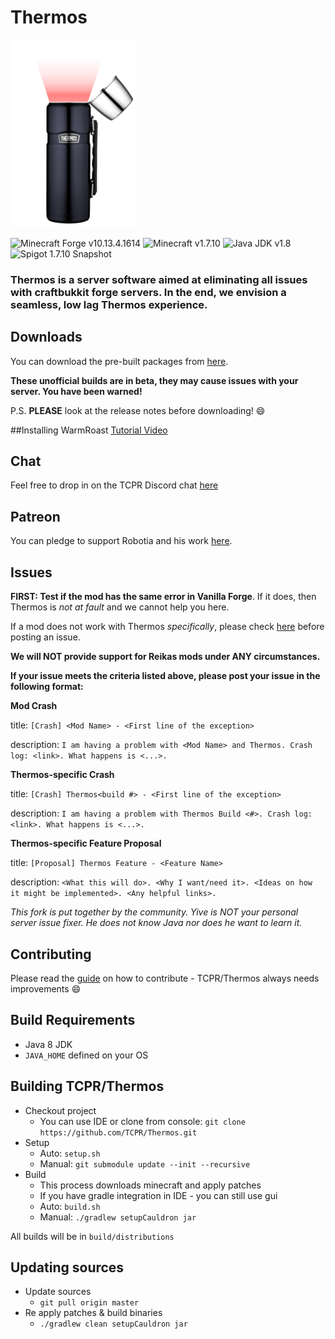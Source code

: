 # Thermos 
![Thermos](thermos_icon.png)

![Minecraft Forge v10.13.4.1614][forge]
![Minecraft v1.7.10][mc]
![Java JDK v1.8][java]
![Spigot 1.7.10 Snapshot ][spigot]

### Thermos is a server software aimed at eliminating all issues with craftbukkit forge servers. In the end, we envision a seamless, low lag Thermos experience.

## Downloads
You can download the pre-built packages from [here](https://github.com/TCPR/Thermos/releases). 

**These unofficial builds are in beta, they may cause issues with your server. You have been warned!**

P.S. **PLEASE** look at the release notes before downloading! :smile:

##Installing WarmRoast
[Tutorial Video](https://youtu.be/c0ffjooX7Jw)

## Chat

Feel free to drop in on the TCPR Discord chat [here](https://discord.gg/0VmBoNh2sE2XaJ4m)

## Patreon

You can pledge to support Robotia and his work [here](https://www.patreon.com/robotia).

## Issues

**FIRST: Test if the mod has the same error in Vanilla Forge**. If it does, then Thermos is *not at fault* and we cannot help you here.

If a mod does not work with Thermos *specifically*, please check [here](https://github.com/TCPR/Fixes) before posting an issue.

**We will NOT provide support for Reikas mods under ANY circumstances.**

**If your issue meets the criteria listed above, please post your issue in the following format:**

**Mod Crash**

title: `[Crash] <Mod Name> - <First line of the exception>`

description:
`I am having a problem with <Mod Name> and Thermos. Crash log: <link>. What happens is <...>.`

**Thermos-specific Crash**

title: `[Crash] Thermos<build #> - <First line of the exception>`

description:
`I am having a problem with Thermos Build <#>. Crash log: <link>. What happens is <...>.`

**Thermos-specific Feature Proposal**

title: `[Proposal] Thermos Feature - <Feature Name>`

description:
`<What this will do>. <Why I want/need it>. <Ideas on how it might be implemented>. <Any helpful links>.`

*This fork is put together by the community.  Yive is NOT your personal server issue fixer. He does not know Java nor does he want to learn it.*

## Contributing

Please read the [guide](https://github.com/TCPR/Thermos/blob/master/CONTRIBUTING.md) on how to contribute - TCPR/Thermos always needs improvements :smile: 




## Build Requirements
* Java 8 JDK
* `JAVA_HOME` defined on your OS

## Building TCPR/Thermos
* Checkout project
  * You can use IDE or clone from console:
  `git clone https://github.com/TCPR/Thermos.git`
* Setup
  * Auto: `setup.sh`
  * Manual:
  `git submodule update --init --recursive`
* Build
  * This process downloads minecraft and apply patches
  * If you have gradle integration in IDE - you can still use gui
  * Auto: `build.sh`
  * Manual:
  `./gradlew setupCauldron jar`

All builds will be in `build/distributions`
  
## Updating sources
* Update sources
  * `git pull origin master`
* Re apply patches & build binaries
  * `./gradlew clean setupCauldron jar`

[forge]: https://img.shields.io/badge/Minecraft%20Forge-v10.13.4.1614-green.svg "Minecraft Forge v10.13.4.1614"
[mc]: https://img.shields.io/badge/Minecraft-v1.7.10-green.svg "Minecraft 1.7.10"
[java]: https://img.shields.io/badge/Java%20JDK-v1.8-blue.svg "Java JDK 8"
[spigot]: https://img.shields.io/badge/Spigot-v1.7.10--R0.1--SNAPSHOT-lightgrey.svg "Spigot R0.1 Snapshot"
